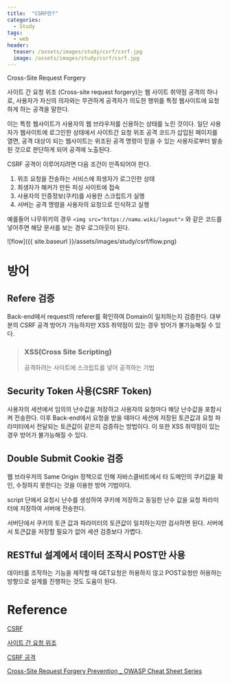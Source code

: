 ```yaml
---
title:  "CSRF란?"
categories:
  - Study
tags:
  - web
header:
  teaser: /assets/images/study/csrf/csrf.jpg
  image: /assets/images/study/csrf/csrf.jpg
---  
```

Cross-Site Request Forgery

사이트 간 요청 위조 (Cross-site request forgery)는 웹 사이트 취약점 공격의 하나로, 사용자가 자신의 의자와는 무관하게 공격자가 의도한 행위를 특정 웹사이트에 요청하게 하는 공격을 말한다.

이는 특정 웹사이트가 사용자의 웹 브라우저를 신용하는 상태를 노린 것이다. 일단 사용자가 웹사이트에 로그인한 상태에서 사이트간 요청 위조 공격 코드가 삽입된 페이지를 열면, 공격 대상이 되는 웹사이트는 위조된 공격 명령이 믿을 수 있는 사용자로부터 발송된 것으로 판단하게 되어 공격에 노출된다.

CSRF 공격이 이루어지려면 다음 조건이 만족되어야 한다.

1. 위조 요청을 전송하는 서비스에 희생자가 로그인한 상태
2. 희생자가 해커가 만든 피싱 사이트에 접속
3. 사용자의 인증정보(쿠키)를 사용한 스크립트가 실행
4. 서버는 공격 명령을 사용자의 요청으로 인식하고 실행

예를들어 나무위키의 경우 `<img src="https://namu.wiki/logout">` 와 같은 코드를 넣어주면 해당 문서를 보는 경우 로그아웃이 된다.

![flow]({{ site.baseurl }}/assets/images/study/csrf/flow.png)  

# 방어

## Refere 검증

Back-end에서 request의 referer를 확인하여 Domain이 일치하는지 검증한다. 대부분의 CSRF 공격 방어가 가능하지만 XSS 취약점이 있는 경우 방어가 불가능해질 수 있다.

> ### XSS(Cross Site Scripting)
> 공격하려는 사이트에 스크립트를 넣어 공격하는 기법

## Security Token 사용(CSRF Token)

사용자의 세션에서 임의의 난수값을 저장하고 사용자의 요청마다 해당 난수값을 포함시켜 전송한다. 이후 Back-end에서 요청을 받을 때마다 세션에 저장된 토큰값과 요청 파라미터에서 전달되는 토큰값이 같은지 검증하는 방법이다. 이 또한 XSS 취약점이 있는 경우 방어가 불가능해질 수 있다.

## Double Submit Cookie 검증

웹 브라우저의 Same Origin 정책으로 인해 자바스클비트에서 타 도메인의 쿠키값을 확인, 수정하지 못한다는 것을 이용한 방어 기법이다. 

script 단에서 요청시 난수를 생성하여 쿠키에 저장하고 동일한 난수 값을 요청 파라미터에 저장하여 서버에 전송한다.

서버단에서 쿠키의 토큰 값과 파라미터의 토큰값이 일치하는지만 검사하면 된다. 서버에서 토큰값을 저장할 필요가 없어 세션 검증보다 가볍다.

## RESTful 설계에서 데이터 조작시 POST만 사용

데이터를 조작하는 기능을 제작할 때 GET요청은 허용하지 않고 POST요청만 허용하는 방향으로 설계를 진행하는 것도 도움이 된다.

# Reference

[CSRF](https://itstory.tk/entry/CSRF-%EA%B3%B5%EA%B2%A9%EC%9D%B4%EB%9E%80-%EA%B7%B8%EB%A6%AC%EA%B3%A0-CSRF-%EB%B0%A9%EC%96%B4-%EB%B0%A9%EB%B2%95)

[사이트 간 요청 위조](https://ko.wikipedia.org/wiki/%EC%82%AC%EC%9D%B4%ED%8A%B8_%EA%B0%84_%EC%9A%94%EC%B2%AD_%EC%9C%84%EC%A1%B0)

[CSRF 공격](https://velog.io/@jeong3320/CSRF-%EA%B3%B5%EA%B2%A9)

[Cross-Site Request Forgery Prevention _ OWASP Cheat Sheet Series](https://cheatsheetseries.owasp.org/cheatsheets/Cross-Site_Request_Forgery_Prevention_Cheat_Sheet.html)
